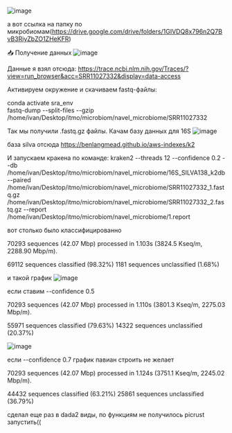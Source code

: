 ![image](https://github.com/user-attachments/assets/138c198a-b306-427c-8e5f-d5e2e8b156b8)


а вот ссылка на папку по микробиомам(https://drive.google.com/drive/folders/1GIVDQ8x796n2Q7BvB3RiyZbZO1ZHeKFR)

📥 Получение данных 
![image](https://github.com/user-attachments/assets/3e7009a4-65f9-466f-b8da-6b0043db0edb)


Данные я взял отсюда: https://trace.ncbi.nlm.nih.gov/Traces/?view=run_browser&acc=SRR11027332&display=data-access

Активируем окружение и скачиваем fastq-файлы:

conda activate sra_env  
fastq-dump --split-files --gzip /home/ivan/Desktop/itmo/microbiom/navel_microbiome/SRR11027332

Так мы получили .fastq.gz файлы.
Качам базу данных для 16S
![image](https://github.com/user-attachments/assets/09ed1148-c9b1-4981-86e8-8c1212051c18)

база silva отсюда https://benlangmead.github.io/aws-indexes/k2

И запускаем кракена по команде: 
kraken2 --threads 12 --confidence 0.2 --db /home/ivan/Desktop/itmo/microbiom/navel_microbiome/16S_SILVA138_k2db --paired /home/ivan/Desktop/itmo/microbiom/navel_microbiome/SRR11027332_1.fastq.gz /home/ivan/Desktop/itmo/microbiom/navel_microbiome/SRR11027332_2.fastq.gz --report /home/ivan/Desktop/itmo/microbiom/navel_microbiome/1.report

вот столько было классифицированно 

70293 sequences (42.07 Mbp) processed in 1.103s (3824.5 Kseq/m, 2288.90 Mbp/m).

  69112 sequences classified (98.32%)
  1181 sequences unclassified (1.68%)

и такой график 
![image](https://github.com/user-attachments/assets/70f717b1-9d47-4d02-a4b1-d2ce0c822017)

если ставим --confidence 0.5

70293 sequences (42.07 Mbp) processed in 1.110s (3801.3 Kseq/m, 2275.03 Mbp/m).

  55971 sequences classified (79.63%)
  14322 sequences unclassified (20.37%)


![image](https://github.com/user-attachments/assets/cdd5aa67-2e29-49fa-bbf1-b1870829171c)

если --confidence 0.7 график павиан строить не желает 

70293 sequences (42.07 Mbp) processed in 1.124s (3751.1 Kseq/m, 2245.02 Mbp/m).

  44432 sequences classified (63.21%)
  25861 sequences unclassified (36.79%)


сделал еще раз в dada2 виды, по функциям не получилось picrust запустить(( 



